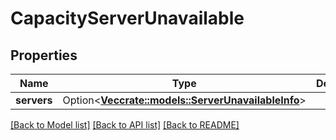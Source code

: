 # CapacityServerUnavailable

## Properties

Name | Type | Description | Notes
------------ | ------------- | ------------- | -------------
**servers** | Option<[**Vec<crate::models::ServerUnavailableInfo>**](ServerUnavailableInfo.md)> |  | [optional]

[[Back to Model list]](../README.md#documentation-for-models) [[Back to API list]](../README.md#documentation-for-api-endpoints) [[Back to README]](../README.md)


